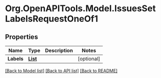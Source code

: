 # Org.OpenAPITools.Model.IssuesSetLabelsRequestOneOf1

## Properties

Name | Type | Description | Notes
------------ | ------------- | ------------- | -------------
**Labels** | [**List<IssuesSetLabelsRequestOneOf1LabelsInner>**](IssuesSetLabelsRequestOneOf1LabelsInner.md) |  | [optional] 

[[Back to Model list]](../README.md#documentation-for-models) [[Back to API list]](../README.md#documentation-for-api-endpoints) [[Back to README]](../README.md)

